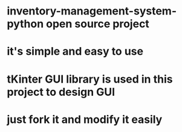 # inventory-management-system-python open source project
# it's simple and easy to use
# tKinter GUI library is used in this project to design GUI
# just fork it and modify it easily
